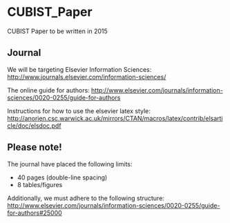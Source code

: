 # CUBIST_Paper
CUBIST Paper to be written in 2015

## Journal
We will be targeting Elsevier Information Sciences:
http://www.journals.elsevier.com/information-sciences/

The online guide for authors:
http://www.elsevier.com/journals/information-sciences/0020-0255/guide-for-authors

Instructions for how to use the elsevier latex style:
http://anorien.csc.warwick.ac.uk/mirrors/CTAN/macros/latex/contrib/elsarticle/doc/elsdoc.pdf

## Please note!

The journal have placed the following limits:

* 40 pages (double-line spacing)
* 8 tables/figures

Additionally, we must adhere to the following structure:
http://www.elsevier.com/journals/information-sciences/0020-0255/guide-for-authors#25000